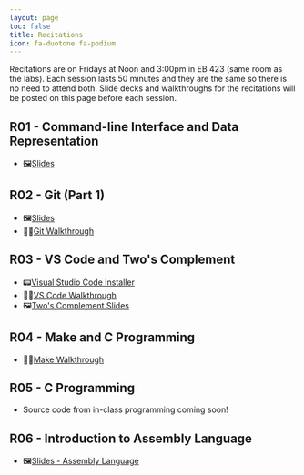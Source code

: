 ```yaml
---
layout: page
toc: false
title: Recitations
icon: fa-duotone fa-podium
---
```


Recitations are on Fridays at Noon and 3:00pm in EB 423 (same room as the labs). Each session lasts 50 minutes and they are the same so there is no need to attend both. Slide decks and walkthroughs for the recitations will be posted on this page before each session.

## R01 - Command-line Interface and Data Representation
* 🖼️[Slides](https://1drv.ms/p/s!AsDairlA1Y6-lt0QdhN48LSE4xtirQ?e=lx7Mf9)

## R02 - Git (Part 1)
* 🖼️[Slides](https://1drv.ms/p/s!AsDairlA1Y6-lt5C62GnRKqxmMd5rg?e=awlxz9)
* 🚶‍♀️[Git Walkthrough](/ecen224/recitation/git-walkthrough)

## R03 - VS Code and Two's Complement
* 📟[Visual Studio Code Installer](https://code.visualstudio.com/Download)
* 🚶‍♀️[VS Code Walkthrough](/ecen224/recitation/vscode-walkthrough)
* 🖼️[Two's Complement Slides](https://1drv.ms/p/s!AsDairlA1Y6-lt8KKe5ruOoEQXpvLw?e=cTwUlv)

## R04 - Make and C Programming
* 🚶‍♀️[Make Walkthrough](/ecen224/recitation/make-walkthrough)

## R05 - C Programming
* Source code from in-class programming coming soon!

## R06 - Introduction to Assembly Language
* 🖼️[Slides - Assembly Language](https://1drv.ms/p/s!AsDairlA1Y6-luYxDcaLb5bN0-1QIQ?e=upwXCQ)